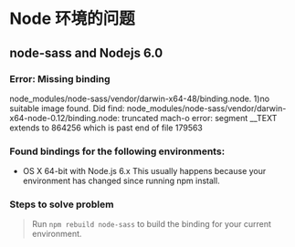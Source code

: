 # Node 环境的问题

## node-sass and Nodejs 6.0

### Error: Missing binding

node_modules/node-sass/vendor/darwin-x64-48/binding.node. 1)no suitable image found. Did find:
node_modules/node-sass/vendor/darwin-x64-node-0.12/binding.node: truncated mach-o error: segment \_\_TEXT extends to 864256 which is past end of file 179563

### Found bindings for the following environments:

-   OS X 64-bit with Node.js 6.x
    This usually happens because your environment has changed since running npm install.

### Steps to solve problem

> Run `npm rebuild node-sass` to build the binding for your current environment.

